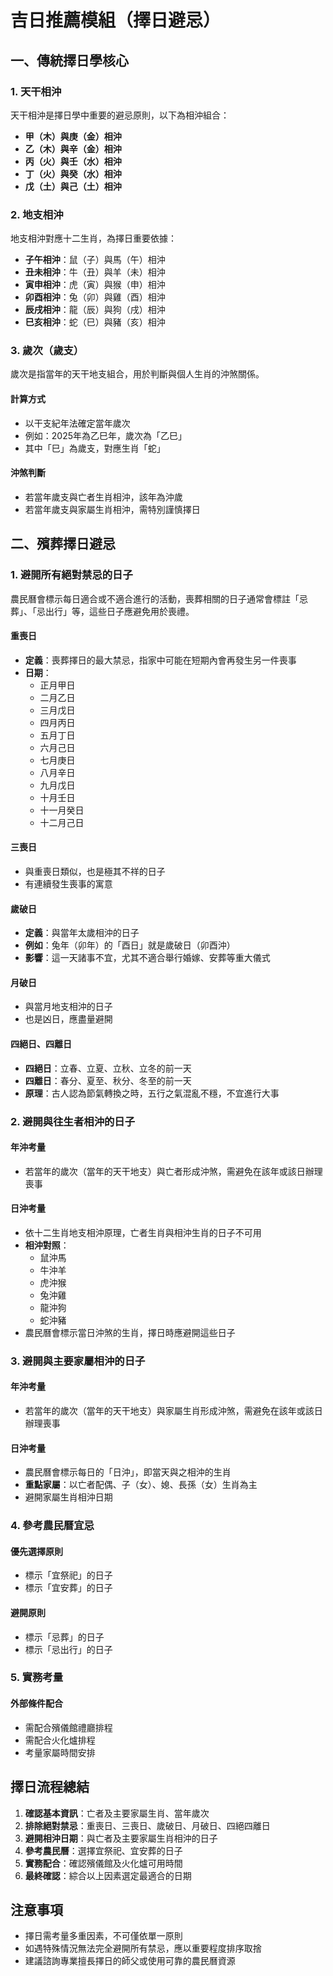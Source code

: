 # 吉日推薦模組（擇日避忌）

## 一、傳統擇日學核心

### 1. 天干相沖

天干相沖是擇日學中重要的避忌原則，以下為相沖組合：

- **甲（木）與庚（金）相沖**
- **乙（木）與辛（金）相沖**
- **丙（火）與壬（水）相沖**
- **丁（火）與癸（水）相沖**
- **戊（土）與己（土）相沖**

### 2. 地支相沖

地支相沖對應十二生肖，為擇日重要依據：

- **子午相沖**：鼠（子）與馬（午）相沖
- **丑未相沖**：牛（丑）與羊（未）相沖
- **寅申相沖**：虎（寅）與猴（申）相沖
- **卯酉相沖**：兔（卯）與雞（酉）相沖
- **辰戌相沖**：龍（辰）與狗（戌）相沖
- **巳亥相沖**：蛇（巳）與豬（亥）相沖

### 3. 歲次（歲支）

歲次是指當年的天干地支組合，用於判斷與個人生肖的沖煞關係。

#### 計算方式
- 以干支紀年法確定當年歲次
- 例如：2025年為乙巳年，歲次為「乙巳」
- 其中「巳」為歲支，對應生肖「蛇」

#### 沖煞判斷
- 若當年歲支與亡者生肖相沖，該年為沖歲
- 若當年歲支與家屬生肖相沖，需特別謹慎擇日

## 二、殯葬擇日避忌

### 1. 避開所有絕對禁忌的日子

農民曆會標示每日適合或不適合進行的活動，喪葬相關的日子通常會標註「忌葬」、「忌出行」等，這些日子應避免用於喪禮。

#### 重喪日
- **定義**：喪葬擇日的最大禁忌，指家中可能在短期內會再發生另一件喪事
- **日期**：
  - 正月甲日
  - 二月乙日
  - 三月戊日
  - 四月丙日
  - 五月丁日
  - 六月己日
  - 七月庚日
  - 八月辛日
  - 九月戊日
  - 十月壬日
  - 十一月癸日
  - 十二月己日

#### 三喪日
- 與重喪日類似，也是極其不祥的日子
- 有連續發生喪事的寓意

#### 歲破日
- **定義**：與當年太歲相沖的日子
- **例如**：兔年（卯年）的「酉日」就是歲破日（卯酉沖）
- **影響**：這一天諸事不宜，尤其不適合舉行婚嫁、安葬等重大儀式

#### 月破日
- 與當月地支相沖的日子
- 也是凶日，應盡量避開

#### 四絕日、四離日
- **四絕日**：立春、立夏、立秋、立冬的前一天
- **四離日**：春分、夏至、秋分、冬至的前一天
- **原理**：古人認為節氣轉換之時，五行之氣混亂不穩，不宜進行大事

### 2. 避開與往生者相沖的日子

#### 年沖考量
- 若當年的歲次（當年的天干地支）與亡者形成沖煞，需避免在該年或該日辦理喪事

#### 日沖考量
- 依十二生肖地支相沖原理，亡者生肖與相沖生肖的日子不可用
- **相沖對照**：
  - 鼠沖馬
  - 牛沖羊
  - 虎沖猴
  - 兔沖雞
  - 龍沖狗
  - 蛇沖豬
- 農民曆會標示當日沖煞的生肖，擇日時應避開這些日子

### 3. 避開與主要家屬相沖的日子

#### 年沖考量
- 若當年的歲次（當年的天干地支）與家屬生肖形成沖煞，需避免在該年或該日辦理喪事

#### 日沖考量
- 農民曆會標示每日的「日沖」，即當天與之相沖的生肖
- **重點家屬**：以亡者配偶、子（女）、媳、長孫（女）生肖為主
- 避開家屬生肖相沖日期

### 4. 參考農民曆宜忌

#### 優先選擇原則
- 標示「宜祭祀」的日子
- 標示「宜安葬」的日子

#### 避開原則
- 標示「忌葬」的日子
- 標示「忌出行」的日子

### 5. 實務考量

#### 外部條件配合
- 需配合殯儀館禮廳排程
- 需配合火化爐排程
- 考量家屬時間安排

## 擇日流程總結

1. **確認基本資訊**：亡者及主要家屬生肖、當年歲次
2. **排除絕對禁忌**：重喪日、三喪日、歲破日、月破日、四絕四離日
3. **避開相沖日期**：與亡者及主要家屬生肖相沖的日子
4. **參考農民曆**：選擇宜祭祀、宜安葬的日子
5. **實務配合**：確認殯儀館及火化爐可用時間
6. **最終確認**：綜合以上因素選定最適合的日期

## 注意事項

- 擇日需考量多重因素，不可僅依單一原則
- 如遇特殊情況無法完全避開所有禁忌，應以重要程度排序取捨
- 建議諮詢專業擅長擇日的師父或使用可靠的農民曆資源